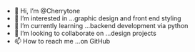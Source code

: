 - 👋 Hi, I’m @Cherrytone
- 👀 I’m interested in ...graphic design and front end styling
- 🌱 I’m currently learning ...backend development via python
- 💞️ I’m looking to collaborate on ...design projects
- 📫 How to reach me ...on GitHub

<!---
Cherrytone/Cherrytone is a ✨ special ✨ repository because its `README.md` (this file) appears on your GitHub profile.
You can click the Preview link to take a look at your changes.
--->
